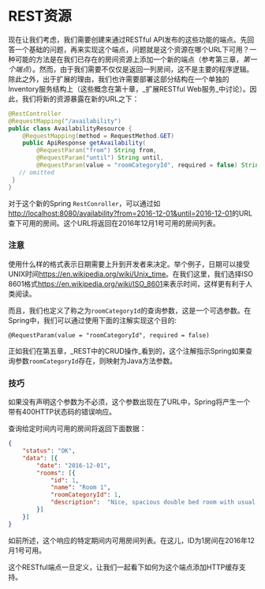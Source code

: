 # REST资源

现在让我们考虑，我们需要创建来通过RESTful API发布的这些功能的端点。先回答一个基础的问题，再来实现这个端点，问题就是这个资源在哪个URL下可用？一种可能的方法是在我们已存在的房间资源上添加一个新的端点（参考第三章，_第一个端点_）。然而，由于我们需要不仅仅是返回一列房间，这不是主要的程序逻辑。除此之外，出于扩展的理由，我们也许需要部署这部分结构在一个单独的Inventory服务结构上（这些概念在第十章，_扩展RESTful Web服务_中讨论）。因此，我们将新的资源暴露在新的URL之下：

```Java
@RestController 
@RequestMapping("/availability") 
public class AvailabilityResource {
	@RequestMapping(method = RequestMethod.GET)  
	public ApiResponse getAvailability(    
		@RequestParam("from") String from,    
		@RequestParam("until") String until,   
		@RequestParam(value = "roomCategoryId", required = false) String categoryId) {    
   // omitted  
 } 
}
```

对于这个新的Spring `RestConroller`，可以通过如<http://localhost:8080/availability?from=2016-12-01&until=2016-12-01>的URL查下可用的房间。这个URL将返回在2016年12月1号可用的房间列表。

### 注意

使用什么样的格式表示日期需要上升到开发者来决定。举个例子，日期可以接受UNIX时间<https://en.wikipedia.org/wiki/Unix_time>。在我们这里，我们选择ISO 8601格式<https://en.wikipedia.org/wiki/ISO_8601>来表示时间，这样更有利于人类阅读。

而且，我们也定义了称之为`roomCategoryId`的查询参数，这是一个可选参数。在Spring中，我们可以通过使用下面的注解实现这个目的:
```
@RequestParam(value = "roomCategoryId", required = false) 
```

正如我们在第五章，_REST中的CRUD操作_看到的，这个注解指示Spring如果查询参数`roomCategoryId`存在，则映射为Java方法参数。


### 技巧
如果没有声明这个参数为不必须，这个参数出现在了URL中，Spring将产生一个带有400HTTP状态码的错误响应。

查询给定时间内可用的房间将返回下面数据：
```json
{		
	"status": "OK",		
	"data":	[{				
		"date":	"2016-12-01",				
		"rooms": [{						
			"id": 1,						
			"name":	"Room 1",						
			"roomCategoryId": 1,						
			"description":	"Nice, spacious double bed room with usual amenities"				
		}]	
	}] 
}
```

如前所述，这个响应的特定期间内可用房间列表。在这儿，ID为1房间在2016年12月1号可用。

这个RESTful端点一旦定义，让我们一起看下如何为这个端点添加HTTP缓存支持。